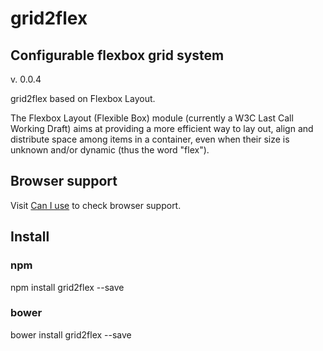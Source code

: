 # grid2flex
## Configurable flexbox grid system
v. 0.0.4

grid2flex based on Flexbox Layout.

The Flexbox Layout (Flexible Box) module (currently a W3C Last Call Working Draft) aims at providing a more efficient way to lay out, align and distribute space among items in a container, even when their size is unknown and/or dynamic (thus the word "flex").


## Browser support
Visit <a href="http://caniuse.com/#feat=flexbox">Can I use</a> to check browser support.

## Install

### npm
npm install grid2flex --save

### bower
bower install grid2flex --save